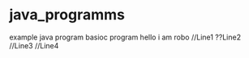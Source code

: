 # java_programms
example java program
basioc program
hello
i am robo
//Line1
??Line2
//Line3
//Line4
